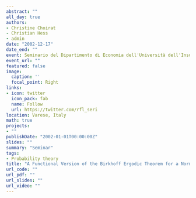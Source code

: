 ```yaml
---
abstract: ""
all_day: true
authors:
- Christine Choirat
- Christian Hess
- admin
date: "2002-12-17"
date_end: ""
event: Seminario del Dipartimento di Economia dell'Università dell'Insubria
event_url: ""
featured: false
image:
  caption: ''
  focal_point: Right
links:
- icon: twitter
  icon_pack: fab
  name: Follow
  url: https://twitter.com/rfl_seri
location: Varese, Italy
math: true
projects:
- ""
publishDate: "2002-01-01T00:00:00Z"
slides: ""
summary: "Seminar"
tags:
- Probability theory
title: "A Functional Version of the Birkhoff Ergodic Theorem for a Normal Integrand: A Variational Approach"
url_code: ""
url_pdf: ""
url_slides: ""
url_video: ""
---
```

